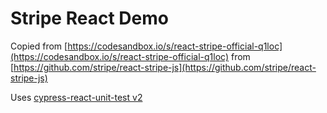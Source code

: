 # Stripe React Demo

Copied from [https://codesandbox.io/s/react-stripe-official-q1loc](https://codesandbox.io/s/react-stripe-official-q1loc) from [https://github.com/stripe/react-stripe-js](https://github.com/stripe/react-stripe-js)

Uses [cypress-react-unit-test v2](https://github.com/bahmutov/cypress-react-unit-test/pull/108)
